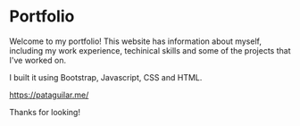 # Portfolio

Welcome to my portfolio! This website has information about myself, including my work experience, techinical skills and some of the projects that I've worked on.

I built it using Bootstrap, Javascript, CSS and HTML. 

https://pataguilar.me/

Thanks for looking!



